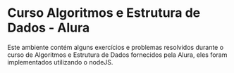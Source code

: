 # Curso Algoritmos e Estrutura de Dados - Alura

Este ambiente contém alguns exercícios e problemas resolvidos durante o curso de Algoritmos e 
Estrutura de Dados fornecidos pela Alura, eles foram implementados utilizando o nodeJS.

